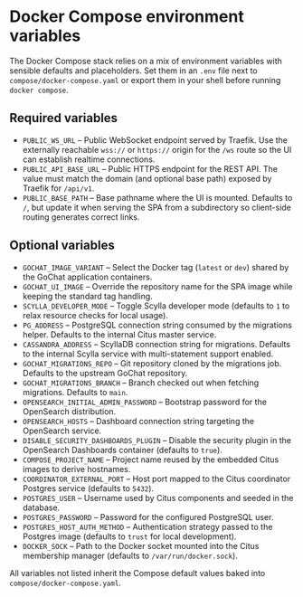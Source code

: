 # Docker Compose environment variables

The Docker Compose stack relies on a mix of environment variables with sensible defaults and placeholders. Set them in an `.env` file next to `compose/docker-compose.yaml` or export them in your shell before running `docker compose`.

## Required variables

- `PUBLIC_WS_URL` – Public WebSocket endpoint served by Traefik. Use the externally reachable `wss://` or `https://` origin for the `/ws` route so the UI can establish realtime connections.
- `PUBLIC_API_BASE_URL` – Public HTTPS endpoint for the REST API. The value must match the domain (and optional base path) exposed by Traefik for `/api/v1`.
- `PUBLIC_BASE_PATH` – Base pathname where the UI is mounted. Defaults to `/`, but update it when serving the SPA from a subdirectory so client-side routing generates correct links.

## Optional variables

- `GOCHAT_IMAGE_VARIANT` – Select the Docker tag (`latest` or `dev`) shared by the GoChat application containers.
- `GOCHAT_UI_IMAGE` – Override the repository name for the SPA image while keeping the standard tag handling.
- `SCYLLA_DEVELOPER_MODE` – Toggle Scylla developer mode (defaults to `1` to relax resource checks for local usage).
- `PG_ADDRESS` – PostgreSQL connection string consumed by the migrations helper. Defaults to the internal Citus master service.
- `CASSANDRA_ADDRESS` – ScyllaDB connection string for migrations. Defaults to the internal Scylla service with multi-statement support enabled.
- `GOCHAT_MIGRATIONS_REPO` – Git repository cloned by the migrations job. Defaults to the upstream GoChat repository.
- `GOCHAT_MIGRATIONS_BRANCH` – Branch checked out when fetching migrations. Defaults to `main`.
- `OPENSEARCH_INITIAL_ADMIN_PASSWORD` – Bootstrap password for the OpenSearch distribution.
- `OPENSEARCH_HOSTS` – Dashboard connection string targeting the OpenSearch service.
- `DISABLE_SECURITY_DASHBOARDS_PLUGIN` – Disable the security plugin in the OpenSearch Dashboards container (defaults to `true`).
- `COMPOSE_PROJECT_NAME` – Project name reused by the embedded Citus images to derive hostnames.
- `COORDINATOR_EXTERNAL_PORT` – Host port mapped to the Citus coordinator Postgres service (defaults to `5432`).
- `POSTGRES_USER` – Username used by Citus components and seeded in the database.
- `POSTGRES_PASSWORD` – Password for the configured PostgreSQL user.
- `POSTGRES_HOST_AUTH_METHOD` – Authentication strategy passed to the Postgres image (defaults to `trust` for local development).
- `DOCKER_SOCK` – Path to the Docker socket mounted into the Citus membership manager (defaults to `/var/run/docker.sock`).

All variables not listed inherit the Compose default values baked into `compose/docker-compose.yaml`.
